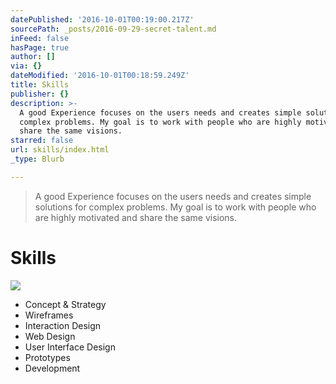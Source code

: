 ```yaml
---
datePublished: '2016-10-01T00:19:00.217Z'
sourcePath: _posts/2016-09-29-secret-talent.md
inFeed: false
hasPage: true
author: []
via: {}
dateModified: '2016-10-01T00:18:59.249Z'
title: Skills
publisher: {}
description: >-
  A good Experience focuses on the users needs and creates simple solutions for
  complex problems. My goal is to work with people who are highly motivated and
  share the same visions.
starred: false
url: skills/index.html
_type: Blurb

---
```

> A good Experience focuses on the users needs and creates simple solutions for complex problems. My goal is to work with people who are highly motivated and share the same visions.

# Skills
![](https://the-grid-user-content.s3-us-west-2.amazonaws.com/e0f5bc2f-c8ac-43f9-89da-1bee531c2d4b.gif)

* Concept & Strategy
* Wireframes
* Interaction Design
* Web Design
* User Interface Design
* Prototypes
* Development
